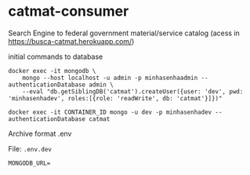 # catmat-consumer

Search Engine to federal government material/service catalog (acess in https://busca-catmat.herokuapp.com/)

initial commands to database
```
docker exec -it mongodb \
    mongo --host localhost -u admin -p minhasenhaadmin --authenticationDatabase admin \
    --eval "db.getSiblingDB('catmat').createUser({user: 'dev', pwd: 'minhasenhadev', roles:[{role: 'readWrite', db: 'catmat'}]})"
```

```
docker exec -it CONTAINER_ID mongo -u dev -p minhasenhadev --authenticationDatabase catmat 
```

Archive format .env

File: `.env.dev`

```
MONGODB_URL=
```